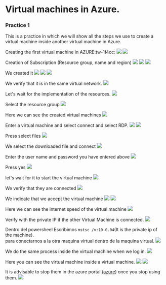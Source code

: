 # Virtual machines in Azure.
###  Practice 1
This is a practice in which we will show all the steps we use to create a virtual machine inside another virtual machine in Azure.

Creating the first virtual machine in AZURE:tw-1f4cc: 
        ![](img/1.png)
        ![](img\2.png)

Creation of Subscription (Resource group, name and region)
        ![](img\3.png)
        ![](img\4.png)
        ![](img\5.png)

We created it
        ![](img\6.png)
        ![](img\7.png)
        ![](img\8.png)

We verify that it is in the same virtual network.
        ![](img\9.png)

Let's wait for the implementation of the resources.
        ![](img\10.png)
        
Select the resource group
        ![](img\11.png)
        
Here we can see the created virtual machines
        ![](img\12.png)
        
Enter a virtual machine and select connect and select RDP.
        ![](img\13.png)
        ![](img\14.png)
        
Press select files
        ![](img\15.png)
        
We select the downloaded file and connect
        ![](img\16.png)
        
Enter the user name and password you have entered above
        ![](img\17.png)
        
Press yes
        ![](img\18.png)
        
let's wait for it to start the virtual machine
        ![](img\19.png)
        
We verify that they are connected
        ![](img\20.png)
        
We indicate that we accept the virtual machine
        ![](img\21.png)
        ![](img\22.png)
        
Here we can see the internet speed of the virtual machine
        ![](img\23.png)
        
Verify with the private IP if the other Virtual Machine is connected.
        ![](img\24.png)
        
Dentro del powersheel Escribimos `mstsc /v:10.0.04`(It is the private ip of the machine). <br>para conectarnos a la otra maquina virtual dentro de la maquina virtual.
        ![](img\25.png)
        
We do the same process inside the virtual machine when we log in.
        ![](img\26.png)
        
Here you can see the virtual machine inside a virtual machine.
        ![](img\27.png)
        ![](img\28.png)
        
It is advisable to stop them in the azure portal ([azure](https://portal.azure.com/)) once you stop using them.
        ![](img\29.png)
